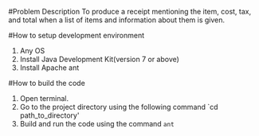#Problem Description
To produce a receipt mentioning the item, cost, tax, and total when a list of items and information about them is given.


#How to setup development environment
1. Any OS
2. Install Java Development Kit(version 7 or above)
3. Install Apache ant

#How to build the code
1. Open terminal.
2. Go to the project directory using the following command
`cd path_to_directory'
3. Build and run the code using the command
`ant`